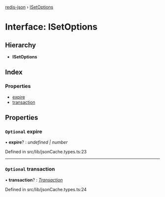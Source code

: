 [redis-json](../README.md) › [ISetOptions](isetoptions.md)

# Interface: ISetOptions

## Hierarchy

* **ISetOptions**

## Index

### Properties

* [expire](isetoptions.md#optional-expire)
* [transaction](isetoptions.md#optional-transaction)

## Properties

### `Optional` expire

• **expire**? : *undefined | number*

Defined in src/lib/jsonCache.types.ts:23

___

### `Optional` transaction

• **transaction**? : *[Transaction](../README.md#transaction)*

Defined in src/lib/jsonCache.types.ts:24
